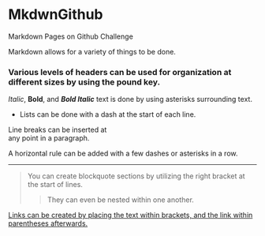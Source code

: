 # MkdwnGithub
Markdown Pages on Github Challenge

Markdown allows for a variety of things to be done.

### Various levels of headers can be used for organization at different sizes by using the pound key.

*Italic*, **Bold**, and ***Bold Italic*** text is done by using asterisks surrounding text.

- Lists can be done with a dash at the start of each line.

Line breaks can be inserted at <br> any point in a paragraph.

A horizontal rule can be added with a few dashes or asterisks in a row.

---

> You can create blockquote sections by utilizing the right bracket at the start of lines.
> > They can even be nested within one another.

[Links can be created by placing the text within brackets, and the link within parentheses afterwards.]()
